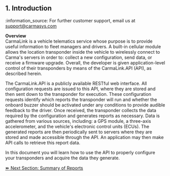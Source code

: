 <h2>1. Introduction</h2>  
:information_source: For further customer support, email us at <a href="mailto:support@carmasys.com?Subject=API%20v1.6">
support@carmasys.com</a>  

<b>Overview</b>  
CarmaLink is a vehicle telematics service whose purpose is to provide useful information to fleet managers and drivers. A built-in cellular module allows the location transponder inside the vehicle to wirelessly connect to Carma's servers in order to: collect a new configuration, send data, or receive a firmware upgrade. Overall, the developer is given application-level control of their transponders by means of the CarmaLink.API (API), as described herein.  

The CarmaLink.API is a publicly available RESTful web interface. All configuration requests are issued to this API, where they are stored and then sent down to the transponder for execution. These configuration requests identify which reports the transponder will run and whether the onboard buzzer should be activated under any conditions to provide audible feedback to the driver. Once received, the transponder collects the data required by the configuration and generates reports as necessary. Data is gathered from various sources, including: a GPS module, a three-axis accelerometer, and the vehicle's electronic control units (ECUs). The generated reports are then periodically sent to servers where they are stored and made accessible through the API. An application may then make API calls to retrieve this report data.  

In this document you will learn how to use the API to properly configure your transponders and acquire the data they generate. 

[:fast_forward: Next Section: Summary of Reports](/summaryOfReports.md)
